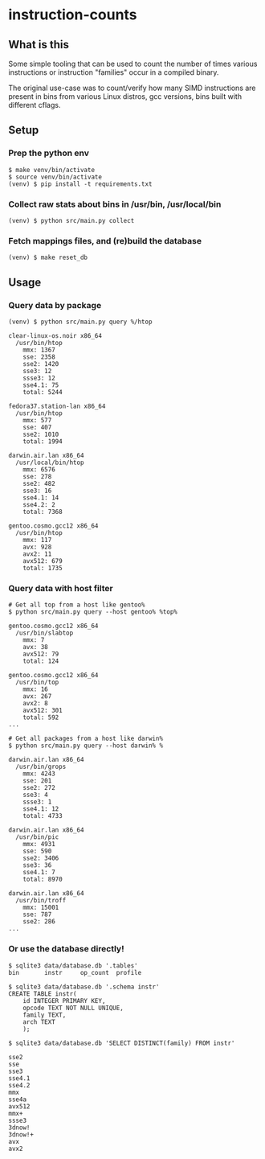 # instruction-counts

## What is this

Some simple tooling that can be used to count the number of times various
instructions or instruction "families" occur in a compiled binary.

The original use-case was to count/verify how many SIMD instructions are present
in bins from various Linux distros, gcc versions, bins built with different
cflags.

## Setup

### Prep the python env

```
$ make venv/bin/activate
$ source venv/bin/activate
(venv) $ pip install -t requirements.txt
```

### Collect raw stats about bins in /usr/bin, /usr/local/bin

```
(venv) $ python src/main.py collect
```

### Fetch mappings files, and (re)build the database

```
(venv) $ make reset_db
```

## Usage

### Query data by package

```
(venv) $ python src/main.py query %/htop

clear-linux-os.noir x86_64
  /usr/bin/htop
    mmx: 1367
    sse: 2358
    sse2: 1420
    sse3: 12
    ssse3: 12
    sse4.1: 75
    total: 5244

fedora37.station-lan x86_64
  /usr/bin/htop
    mmx: 577
    sse: 407
    sse2: 1010
    total: 1994

darwin.air.lan x86_64
  /usr/local/bin/htop
    mmx: 6576
    sse: 278
    sse2: 482
    sse3: 16
    sse4.1: 14
    sse4.2: 2
    total: 7368

gentoo.cosmo.gcc12 x86_64
  /usr/bin/htop
    mmx: 117
    avx: 928
    avx2: 11
    avx512: 679
    total: 1735
```


### Query data with host filter

```
# Get all top from a host like gentoo%
$ python src/main.py query --host gentoo% %top%

gentoo.cosmo.gcc12 x86_64
  /usr/bin/slabtop
    mmx: 7
    avx: 38
    avx512: 79
    total: 124

gentoo.cosmo.gcc12 x86_64
  /usr/bin/top
    mmx: 16
    avx: 267
    avx2: 8
    avx512: 301
    total: 592
...

# Get all packages from a host like darwin%
$ python src/main.py query --host darwin% %

darwin.air.lan x86_64
  /usr/bin/grops
    mmx: 4243
    sse: 201
    sse2: 272
    sse3: 4
    ssse3: 1
    sse4.1: 12
    total: 4733

darwin.air.lan x86_64
  /usr/bin/pic
    mmx: 4931
    sse: 590
    sse2: 3406
    sse3: 36
    sse4.1: 7
    total: 8970

darwin.air.lan x86_64
  /usr/bin/troff
    mmx: 15001
    sse: 787
    sse2: 286
...
```

### Or use the database directly!

```
$ sqlite3 data/database.db '.tables'
bin       instr     op_count  profile

$ sqlite3 data/database.db '.schema instr'
CREATE TABLE instr(
    id INTEGER PRIMARY KEY,
    opcode TEXT NOT NULL UNIQUE,
    family TEXT,
    arch TEXT
    );

$ sqlite3 data/database.db 'SELECT DISTINCT(family) FROM instr'

sse2
sse
sse3
sse4.1
sse4.2
mmx
sse4a
avx512
mmx+
ssse3
3dnow!
3dnow!+
avx
avx2
```
